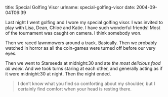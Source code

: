 title: Special Golfing Visor
urlname: special-golfing-visor
date: 2004-09-04T06:39

Last night I went golfing and I wore my special golfing visor. I was invited to play with Lisa, Dean, Chloë and Katie. I have such wonderful friends! Most of the tournament was caught on camera. I think somebody won.

Then we raced lawnmowers around a track. Basically. Then we probably watched in horror as all the coin-games were turned off before our very eyes.

Then we went to Starseeds at midnight:30 and ate _the most delicious food all week_. And we took turns staring at each other, and generally acting as if it were midnight:30 at night. Then the night ended.

>  
> I don&#x02bc;t know what you find so comforting about my shoulder, but I certainly find comfort when your head is resting there.
> 